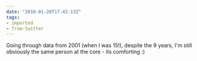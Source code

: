 ```yaml
---
date: "2010-01-20T17:42:13Z"
tags:
- imported
- from-twitter
---
```

Going through data from 2001 \(when I was 15!), despite the 9 years, I'm still obviously the same person at the core - its comforting :)

